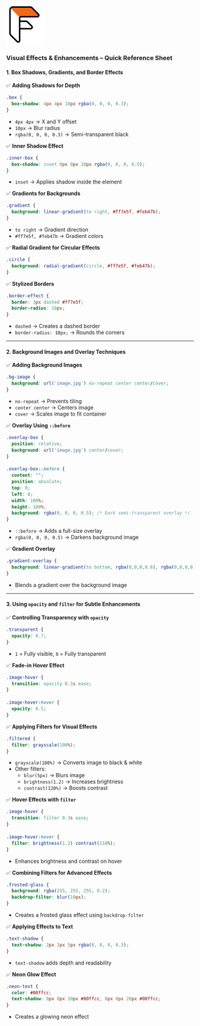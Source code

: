 ![Flatpack Coders Logo](./Assets/Logo_Black_Orange%20(1).jpg)

### **Visual Effects & Enhancements – Quick Reference Sheet**  

#### **1. Box Shadows, Gradients, and Border Effects**  

✅ **Adding Shadows for Depth**  

```css
.box {
  box-shadow: 4px 4px 10px rgba(0, 0, 0, 0.3);
}
```

- `4px 4px` → X and Y offset  
- `10px` → Blur radius  
- `rgba(0, 0, 0, 0.3)` → Semi-transparent black  

✅ **Inner Shadow Effect**  

```css
.inner-box {
  box-shadow: inset 0px 0px 10px rgba(0, 0, 0, 0.5);
}
```

- `inset` → Applies shadow inside the element  

✅ **Gradients for Backgrounds**  

```css
.gradient {
  background: linear-gradient(to right, #ff7e5f, #feb47b);
}
```

- `to right` → Gradient direction  
- `#ff7e5f, #feb47b` → Gradient colors  

✅ **Radial Gradient for Circular Effects**  

```css
.circle {
  background: radial-gradient(circle, #ff7e5f, #feb47b);
}
```

✅ **Stylized Borders**  

```css
.border-effect {
  border: 3px dashed #ff7e5f;
  border-radius: 10px;
}
```

- `dashed` → Creates a dashed border  
- `border-radius: 10px;` → Rounds the corners  

---

#### **2. Background Images and Overlay Techniques**  

✅ **Adding Background Images**  

```css
.bg-image {
  background: url('image.jpg') no-repeat center center/cover;
}
```

- `no-repeat` → Prevents tiling  
- `center center` → Centers image  
- `cover` → Scales image to fit container  

✅ **Overlay Using `::before`**  

```css
.overlay-box {
  position: relative;
  background: url('image.jpg') center/cover;
}

.overlay-box::before {
  content: "";
  position: absolute;
  top: 0;
  left: 0;
  width: 100%;
  height: 100%;
  background: rgba(0, 0, 0, 0.5); /* Dark semi-transparent overlay */
}
```

- `::before` → Adds a full-size overlay  
- `rgba(0, 0, 0, 0.5)` → Darkens background image  

✅ **Gradient Overlay**  

```css
.gradient-overlay {
  background: linear-gradient(to bottom, rgba(0,0,0,0.6), rgba(0,0,0,0.1)), url('image.jpg') center/cover;
}
```

- Blends a gradient over the background image  

---

#### **3. Using `opacity` and `filter` for Subtle Enhancements**  

✅ **Controlling Transparency with `opacity`**  

```css
.transparent {
  opacity: 0.7;
}
```

- `1` = Fully visible, `0` = Fully transparent  

✅ **Fade-in Hover Effect**  

```css
.image-hover {
  transition: opacity 0.3s ease;
}

.image-hover:hover {
  opacity: 0.5;
}
```

✅ **Applying Filters for Visual Effects**  

```css
.filtered {
  filter: grayscale(100%);
}
```

- `grayscale(100%)` → Converts image to black & white  
- Other filters:  
  - `blur(5px)` → Blurs image  
  - `brightness(1.2)` → Increases brightness  
  - `contrast(120%)` → Boosts contrast  

✅ **Hover Effects with `filter`**  

```css
.image-hover {
  transition: filter 0.3s ease;
}

.image-hover:hover {
  filter: brightness(1.2) contrast(110%);
}
```

- Enhances brightness and contrast on hover  

✅ **Combining Filters for Advanced Effects**  

```css
.frosted-glass {
  background: rgba(255, 255, 255, 0.2);
  backdrop-filter: blur(10px);
}
```

- Creates a frosted glass effect using `backdrop-filter`  

✅ **Applying Effects to Text**  

```css
.text-shadow {
  text-shadow: 2px 2px 5px rgba(0, 0, 0, 0.3);
}
```

- `text-shadow` adds depth and readability  

✅ **Neon Glow Effect**  

```css
.neon-text {
  color: #00ffcc;
  text-shadow: 0px 0px 10px #00ffcc, 0px 0px 20px #00ffcc;
}
```

- Creates a glowing neon effect
